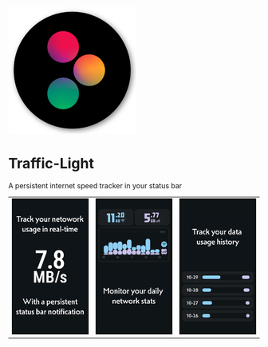![Icon](https://github.com/leekleak/traffic-light/blob/main/fastlane/metadata/android/en-US/images/icon.png?raw=true)
# Traffic-Light
A persistent internet speed tracker in your status bar



|  |  |  |
| ------- | ------- | ------- |
| ![](https://github.com/leekleak/traffic-light/blob/main/fastlane/metadata/android/en-US/images/phoneScreenshots/screenshot01.jpg?raw=true) | ![](https://github.com/leekleak/traffic-light/blob/main/fastlane/metadata/android/en-US/images/phoneScreenshots/screenshot02.jpg?raw=true) | ![](https://github.com/leekleak/traffic-light/blob/main/fastlane/metadata/android/en-US/images/phoneScreenshots/screenshot03.jpg?raw=true) |
